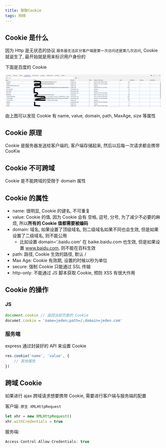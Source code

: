 ```yaml
---
title: 聊聊Cookie
tags: 网络
---
```


## Cookie 是什么

因为 Http 是无状态的协议 `服务器无法区分客户端是第一次访问还是第几次访问`, Cookie 就诞生了, 最开始就是用来标识用户身份的

下面是百度的 Cookie

![img](../../assets/broswer/Cookie.png)

由上图可以发现 Cookie 有 name, value, domain, path, MaxAge, size 等属性

## Cookie 原理

Cookie 是服务器发送给客户端的, 客户端存储起来, 然后以后每一次请求都会携带 CooKie

## Cookie 不可跨域

Cookie 是不能跨域的受限于 domain 属性

## Cookie 的属性

- name: 很明显, Cookie 的键名, 不可重复
- value: Cookie 的值, 因为 Cookie 会有 空格, 逗号, 分号, 为了减少不必要的麻烦, 所以**所有的 Cookie 值都需要被编码**
- domain: 域名, 如果设置了顶级域名, 则二级域名如果不同也会生效, 但是如果设置了二级域名, 则不能公用
  - 比如设置 domain='.baidu.com' 在 baike.baidu.com 也生效, 但是如果设置 www.baidu.com, 则不能在百科生效
- path: 路径, Cookie 生效的路径, 默认 /
- Max Age: Cookie 有效期, 设置的时候以秒为单位
- secure: 强制 Cookie 只能通过 SSL 传输
- http-only: 不能通过 JS 脚本获取 Cookie, 预防 XSS 有很大作用

## Cookie 的操作

### JS

```js
document.cookie // 返回当前页面的 Cookie
documet.cookie = 'name=jeden;path=/;domain=jeden.com'
```

### 服务端

express 通过封装好的 API 来设置 Cookie

```js
res.cookie('name', 'value', {
    // 其他属性
})
```



## 跨域 Cookie

如果进行 ajax 跨域请求想要携带 Cookie, 需要进行客户端与服务端的配置

客户端: `原生 XMLHttpRequest`

```js
let xhr = new XMLHttpRequest()
xhr.withCredentials = true
```

服务端:

```js
Access-Control-Allow-Credentials: true
```

